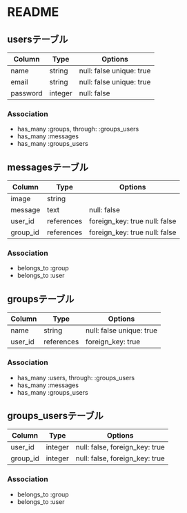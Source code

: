 # README

## usersテーブル

|Column|Type|Options|
|------|----|-------|
|name|string|null: false unique: true|
|email|string|null: false unique: true|
|password|integer|null: false|

### Association
- has_many :groups, through: :groups_users
- has_many :messages
- has_many :groups_users


## messagesテーブル

|Column|Type|Options|
|------|----|-------|
|image|string|
|message|text|null: false|
|user_id|references|foreign_key: true null: false|
|group_id|references|foreign_key: true null: false|

### Association
- belongs_to :group
- belongs_to :user


## groupsテーブル

|Column|Type|Options|
|------|----|-------|
|name|string|null: false unique: true|
|user_id|references|foreign_key: true|

### Association
- has_many :users, through: :groups_users
- has_many :messages
- has_many :groups_users


## groups_usersテーブル

|Column|Type|Options|
|------|----|-------|
|user_id|integer|null: false, foreign_key: true|
|group_id|integer|null: false, foreign_key: true|

### Association
- belongs_to :group
- belongs_to :user